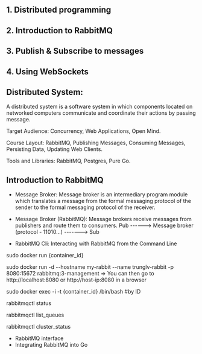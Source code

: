 ## 1. Distributed programming

## 2. Introduction to RabbitMQ

## 3. Publish & Subscribe to messages

## 4. Using WebSockets

## Distributed System: 
A distributed system is a software system in which components located 
on networked computers communicate and coordinate their actions by passing message.

Target Audience: Concurrency, Web Applications, Open Mind.

Course Layout: RabbitMQ, Publishing Messages, Consuming Messages, Persisting Data, Updating Web Clients.

Tools and Libraries: RabbitMQ, Postgres, Pure Go.

## Introduction to RabbitMQ
- Message Broker: Message broker is an intermediary program module which translates a message from
    the formal messaging protocol of the sender to the formal messaging protocol of the receiver.
- Message Broker (RabbitMQ): Message brokers receive messages from publishers and route them to consumers.
Pub ------> Message broker (protocol - 11010...) -------> Sub

- RabbitMQ Cli: Interacting with RabbitMQ from the Command Line

sudo docker run {container_id}

sudo docker run -d --hostname my-rabbit --name trunglv-rabbit -p 8080:15672 rabbitmq:3-management
=> You can then go to http://localhost:8080 or http://host-ip:8080 in a browser

sudo docker exec -i -t {container_id} /bin/bash #by ID

rabbitmqctl status

rabbitmqctl list_queues

rabbitmqctl cluster_status

- RabbitMQ interface
- Integrating RabbitMQ into Go
